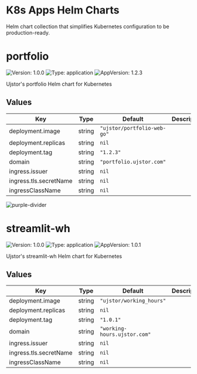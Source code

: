 # K8s Apps Helm Charts

Helm chart collection that simplifies Kubernetes configuration to be production-ready.

# portfolio

![Version: 1.0.0](https://img.shields.io/badge/Version-1.0.0-informational?style=flat-square) ![Type: application](https://img.shields.io/badge/Type-application-informational?style=flat-square) ![AppVersion: 1.2.3](https://img.shields.io/badge/AppVersion-1.2.3-informational?style=flat-square)

Ujstor's portfolio Helm chart for Kubernetes

## Values

| Key | Type | Default | Description |
|-----|------|---------|-------------|
| deployment.image | string | `"ujstor/portfolio-web-go"` |  |
| deployment.replicas | string | `nil` |  |
| deployment.tag | string | `"1.2.3"` |  |
| domain | string | `"portfolio.ujstor.com"` |  |
| ingress.issuer | string | `nil` |  |
| ingress.tls.secretName | string | `nil` |  |
| ingressClassName | string | `nil` |  |


![purple-divider](https://user-images.githubusercontent.com/7065401/52071927-c1cd7100-2562-11e9-908a-dde91ba14e59.png)

# streamlit-wh

![Version: 1.0.0](https://img.shields.io/badge/Version-1.0.0-informational?style=flat-square) ![Type: application](https://img.shields.io/badge/Type-application-informational?style=flat-square) ![AppVersion: 1.0.1](https://img.shields.io/badge/AppVersion-1.0.1-informational?style=flat-square)

Ujstor's streamlit-wh Helm chart for Kubernetes

## Values

| Key | Type | Default | Description |
|-----|------|---------|-------------|
| deployment.image | string | `"ujstor/working_hours"` |  |
| deployment.replicas | string | `nil` |  |
| deployment.tag | string | `"1.0.1"` |  |
| domain | string | `"working-hours.ujstor.com"` |  |
| ingress.issuer | string | `nil` |  |
| ingress.tls.secretName | string | `nil` |  |
| ingressClassName | string | `nil` |  |


